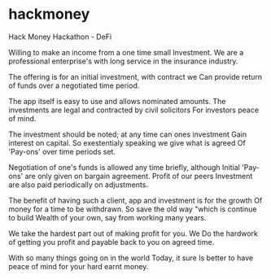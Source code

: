 # hackmoney

Hack Money Hackathon - DeFi

Willing to make an income from a one time small 
Investment. We are a professional enterprise's with
long service in the insurance industry.

The offering is for an initial investment, with contract we 
Can provide return of funds over a negotiated time period.

The app itself is easy to use and allows nominated amounts.
The investments are legal and contracted by civil solicitors
For investors peace of mind.

The investment should be noted; at any time can ones investment
Gain interest on capital. So exestentialy speaking we give what is agreed
Of 'Pay-ons' over time periods set. 

Negotiation of one's funds is allowed any time briefly, although
Initial 'Pay-ons' are only given on bargain agreement. Profit of our peers
Investment are also paid periodically on adjustments.

The benefit of having such a client, app and investment is for the growth
Of money for a time to be withdrawn. So save the old way "which is continue to build
Wealth of your own, say from working many years.

We take the hardest part out of making profit for you. We 
Do the hardwork of getting you profit and payable back to you on agreed time.

With so many things going on in the world Today, it sure
Is better to have peace of mind for your hard earnt money.

